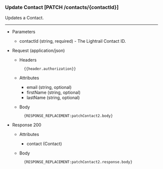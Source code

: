 ### Update Contact [PATCH /contacts/{contactId}]
Updates a Contact.

---
+ Parameters
    + contactId (string, required) - The Lightrail Contact ID.
    
+ Request (application/json)
    + Headers
    
            {{header.authorization}}
            
    + Attributes
        + email (string, optional) 
        + firstName (string, optional)
        + lastName (string, optional) 
            
    + Body
    
            {RESPONSE_REPLACEMENT:patchContact2.body}
    
+ Response 200
    + Attributes 
        + contact (Contact)

    + Body
    
            {RESPONSE_REPLACEMENT:patchContact2.response.body}


